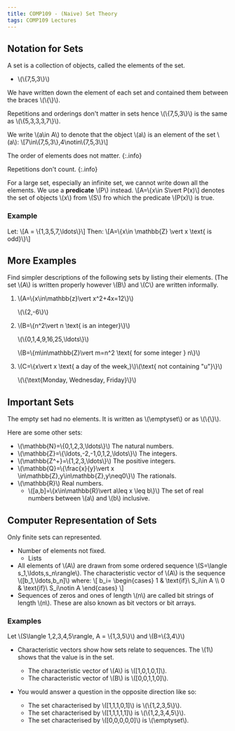 ```yaml
---
title: COMP109 - (Naive) Set Theory
tags: COMP109 Lectures
---
```

## Notation for Sets
A set is a collection of objects, called the elements of the set. 

* &#92;(&#92;{7,5,3&#92;}&#92;)

We have written down the element of each set and contained them between the braces &#92;(&#92;{&#92;}&#92;).

Repetitions and orderings don't matter in sets hence &#92;(&#92;{7,5,3&#92;}&#92;) is the same as &#92;(&#92;{5,3,3,3,7&#92;}&#92;). 

We write &#92;(a\in A&#92;) to denote that the object &#92;(a&#92;) is an element of the set &#92;(a&#92;): &#92;[7\in&#92;{7,5,3&#92;},4\notin&#92;{7,5,3&#92;}&#92;]

The order of elements does not matter.
{:.info}

Repetitions don't count.
{:.info}

For a large set, especially an infinite set, we cannot write down all the elements. We use a **predicate** &#92;(P&#92;) instead.
&#92;[A=&#92;{x\in S\vert P(x)&#92;]
denotes the set of objects &#92;(x&#92;) from &#92;(S&#92;) fro which the predicate &#92;(P(x)&#92;) is true.

### Example
Let:
&#92;[A = &#92;{1,3,5,7,\ldots&#92;}&#92;]
Then:
&#92;[A=&#92;{x\in \mathbb{Z} \vert x \text{ is odd}&#92;}&#92;]

## More Examples
Find simpler descriptions of the following sets by listing their elements. (The set &#92;(A&#92;) is written properly however &#92;(B&#92;) and &#92;(C&#92;) are written informally.

1. &#92;(A=&#92;{x\in\mathbb{z}\vert x^2+4x=12&#92;}&#92;)

	&#92;(&#92;{2,-6&#92;}&#92;)
1. &#92;(B=&#92;{n^2\vert n \text{ is an integer}&#92;}&#92;)

	&#92;(&#92;{0,1,4,9,16,25,\ldots&#92;}&#92;)
	
	&#92;(B=&#92;{m\in\mathbb{Z}\vert m=n^2 \text{ for some integer } n&#92;}&#92;)
	
1. &#92;(C=&#92;{x\vert x \text{ a day of the week,}&#92;)&#92;(\text{ not containing "u"}&#92;}&#92;)
	
	&#92;(&#92;{\text{Monday, Wednesday, Friday}&#92;}&#92;)
	
## Important Sets
The empty set had no elements. It is written as &#92;(\emptyset&#92;) or as &#92;(&#92;{&#92;}&#92;). 

Here are some other sets:

* &#92;(\mathbb{N}=&#92;{0,1,2,3,\ldots&#92;}&#92;) The natural numbers.
* &#92;(\mathbb{Z}=&#92;{\ldots,-2,-1,0,1,2,\ldots&#92;}&#92;) The integers.
* &#92;(\mathbb{Z^+}=&#92;{1,2,3,\ldots&#92;}&#92;) The positive integers.
* &#92;(\mathbb{Q}=&#92;{\frac{x}{y}\vert x \in\mathbb{Z},y\in\mathbb{Z},y\neq0&#92;}&#92;) The rationals.
* &#92;(\mathbb{R}&#92;) Real numbers.
	* &#92;([a,b]=&#92;{x\in\mathbb{R}\vert a\leq x \leq b&#92;}&#92;) The set of real numbers between &#92;(a&#92;) and &#92;(b&#92;) inclusive.
	
## Computer Representation of Sets
Only finite sets can represented.

* Number of elements not fixed.
	* Lists
* All elements of &#92;(A&#92;) are drawn from some ordered sequence &#92;(S=\langle s_1,\ldots,s_n\rangle&#92;). The characteristic vector of &#92;(A&#92;) is the sequence &#92;([b_1,\ldots,b_n]&#92;) where:
&#92;[
    b_i=
    \begin{cases}
      1 & \text{if}\ S_i\in A &#92;&#92;
      0 & \text{if}\ S_i\notin A
    \end{cases}
&#92;]
* Sequences of zeros and ones of length &#92;(n&#92;) are called bit strings of length &#92;(n&#92;). These are also known as bit vectors or bit arrays.

### Examples
Let &#92;(S\langle 1,2,3,4,5\rangle, A = &#92;{1,3,5&#92;}&#92;) and &#92;(B=&#92;{3,4&#92;}&#92;)

* Characteristic vectors show how sets relate to sequences. The &#92;(1&#92;) shows that the value is in the set.
	* The characteristic vector of &#92;(A&#92;) is &#92;([1,0,1,0,1]&#92;). 
	* The characteristic vector of &#92;(B&#92;) is &#92;([0,0,1,1,0]&#92;).
	
* You would answer a question in the opposite direction like so:
	* The set characterised by &#92;([1,1,1,0,1]&#92;) is &#92;(&#92;{1,2,3,5&#92;}&#92;).
	* The set characterised by &#92;([1,1,1,1,1]&#92;) is &#92;(&#92;{1,2,3,4,5&#92;}&#92;).
	* The set characterised by &#92;([0,0,0,0,0]&#92;) is &#92;(\emptyset&#92;).
